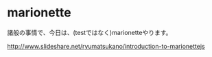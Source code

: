 # marionette

諸般の事情で、今日は、(testではなく)marionetteやります。

http://www.slideshare.net/ryumatsukano/introduction-to-marionettejs

